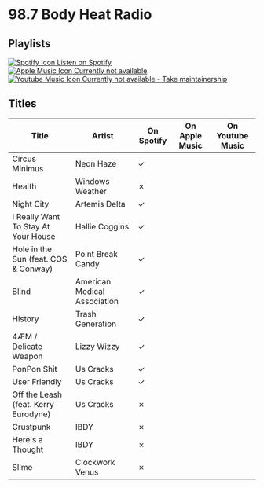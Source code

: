 # 98.7 Body Heat Radio

## Playlists

[![Spotify Icon](https://user-images.githubusercontent.com/6068259/95839470-57169600-0d43-11eb-89e3-6b80e7c64339.png "Listen on Spotify") Listen on Spotify](https://open.spotify.com/playlist/3AZiHmWS2kzzqilvwYjTmH)  
[![Apple Music Icon](https://user-images.githubusercontent.com/6068259/95839328-2fbfc900-0d43-11eb-896b-78ba8d0f56da.png "Listen on Apple Music") Currently not available](https://github.com/MarauderXtreme/video-game-radiostation-playlists/fork)  
[![Youtube Music Icon](https://user-images.githubusercontent.com/6068259/95839482-5a118680-0d43-11eb-97f5-21338bca84df.png "Listen on Youtube Music") Currently not available - Take maintainership](https://github.com/MarauderXtreme/video-game-radiostation-playlists/fork)

## Titles

| Title                                | Artist                       | On Spotify | On Apple Music | On Youtube Music |
| ------------------------------------ | ---------------------------- | ---------- | -------------- | ---------------- |
| Circus Minimus                       | Neon Haze                    | ✓          |                |                  |
| Health                               | Windows Weather              | ✗          |                |                  |
| Night City                           | Artemis Delta                | ✓          |                |                  |
| I Really Want To Stay At Your House  | Hallie Coggins               | ✓          |                |                  |
| Hole in the Sun (feat. COS & Conway) | Point Break Candy            | ✓          |                |                  |
| Blind                                | American Medical Association | ✓          |                |                  |
| History                              | Trash Generation             | ✓          |                |                  |
| 4ÆM / Delicate Weapon                | Lizzy Wizzy                  | ✓          |                |                  |
| PonPon Shit                          | Us Cracks                    | ✓          |                |                  |
| User Friendly                        | Us Cracks                    | ✓          |                |                  |
| Off the Leash (feat. Kerry Eurodyne) | Us Cracks                    | ✗          |                |                  |
| Crustpunk                            | IBDY                         | ✗          |                |                  |
| Here's a Thought                     | IBDY                         | ✗          |                |                  |
| Slime                                | Clockwork Venus              | ✗          |                |                  |
